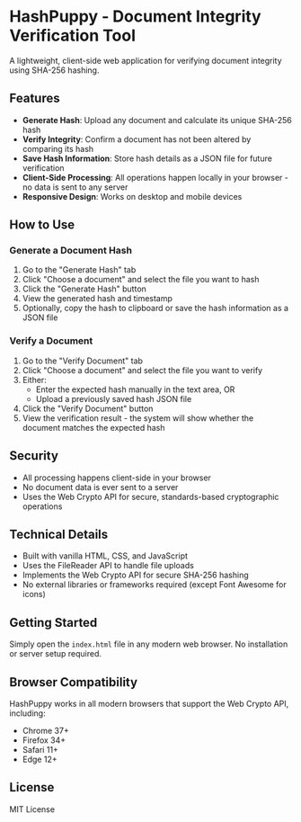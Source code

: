 # HashPuppy - Document Integrity Verification Tool

A lightweight, client-side web application for verifying document integrity using SHA-256 hashing.

## Features

- **Generate Hash**: Upload any document and calculate its unique SHA-256 hash
- **Verify Integrity**: Confirm a document has not been altered by comparing its hash
- **Save Hash Information**: Store hash details as a JSON file for future verification
- **Client-Side Processing**: All operations happen locally in your browser - no data is sent to any server
- **Responsive Design**: Works on desktop and mobile devices

## How to Use

### Generate a Document Hash

1. Go to the "Generate Hash" tab
2. Click "Choose a document" and select the file you want to hash
3. Click the "Generate Hash" button
4. View the generated hash and timestamp
5. Optionally, copy the hash to clipboard or save the hash information as a JSON file

### Verify a Document

1. Go to the "Verify Document" tab
2. Click "Choose a document" and select the file you want to verify
3. Either:
   - Enter the expected hash manually in the text area, OR
   - Upload a previously saved hash JSON file
4. Click the "Verify Document" button
5. View the verification result - the system will show whether the document matches the expected hash

## Security

- All processing happens client-side in your browser
- No document data is ever sent to a server
- Uses the Web Crypto API for secure, standards-based cryptographic operations

## Technical Details

- Built with vanilla HTML, CSS, and JavaScript
- Uses the FileReader API to handle file uploads
- Implements the Web Crypto API for secure SHA-256 hashing
- No external libraries or frameworks required (except Font Awesome for icons)

## Getting Started

Simply open the `index.html` file in any modern web browser. No installation or server setup required.

## Browser Compatibility

HashPuppy works in all modern browsers that support the Web Crypto API, including:
- Chrome 37+
- Firefox 34+
- Safari 11+
- Edge 12+

## License

MIT License 